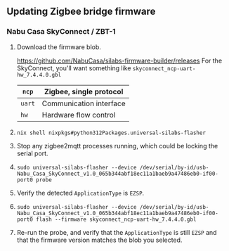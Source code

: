 ## Updating Zigbee bridge firmware

### Nabu Casa SkyConnect / ZBT-1

1. Download the firmware blob.

    https://github.com/NabuCasa/silabs-firmware-builder/releases
    For the SkyConnect, you'll want something like `skyconnect_ncp-uart-hw_7.4.4.0.gbl`

    | `ncp`  | Zigbee, single protocol |
    | ------ | ----------------------- |
    | `uart` | Communication interface |
    | `hw`   | Hardware flow control   |

1. `nix shell nixpkgs#python312Packages.universal-silabs-flasher`
1. Stop any zigbee2mqtt processes running, which could be locking the serial port.
1. `sudo universal-silabs-flasher --device /dev/serial/by-id/usb-Nabu_Casa_SkyConnect_v1.0_065b344abf18ec11a1baeb9a47486eb0-if00-port0 probe`
1. Verify the detected `ApplicationType` is `EZSP`.
1. `sudo universal-silabs-flasher --device /dev/serial/by-id/usb-Nabu_Casa_SkyConnect_v1.0_065b344abf18ec11a1baeb9a47486eb0-if00-port0 flash --firmware skyconnect_ncp-uart-hw_7.4.4.0.gbl`
1. Re-run the probe, and verify that the `ApplicationType` is still `EZSP` and that the firmware version matches the blob you selected.
